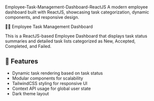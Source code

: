 Employee-Task-Management-Dashboard-ReactJS
A modern employee dashboard built with ReactJS, showcasing task categorization, dynamic components, and responsive design.

🧑‍💻 Employee Task Management Dashboard

This is a ReactJS-based Employee Dashboard that displays task status summaries and detailed task lists categorized as New, Accepted, Completed, and Failed.

## 🚀 Features

- Dynamic task rendering based on task status
- Modular components for scalability
- TailwindCSS styling for responsive UI
- Context API usage for global user state
- Dark theme layout
